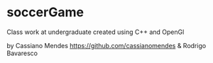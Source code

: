 # soccerGame
Class work at undergraduate created using C++ and OpenGl

by Cassiano Mendes https://github.com/cassianomendes & Rodrigo Bavaresco
